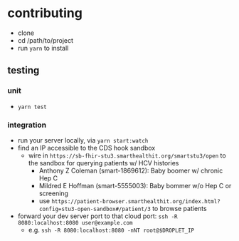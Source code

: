 # contributing

- clone
- cd /path/to/project
- run `yarn` to install

## testing

### unit

- `yarn test`

### integration

- run your server locally, via `yarn start:watch`
- find an IP accessible to the CDS hook sandbox
  - wire in `https://sb-fhir-stu3.smarthealthit.org/smartstu3/open` to the sandbox for querying patients w/ HCV histories
    - Anthony Z Coleman (smart-1869612): Baby boomer w/ chronic Hep C
    - Mildred E Hoffman (smart-5555003): Baby bommer w/o Hep C or screening
    - use `https://patient-browser.smarthealthit.org/index.html?config=stu3-open-sandbox#/patient/3` to browse patients
- forward your dev server port to that cloud port: `ssh -R 8080:localhost:8080 user@example.com`
  - e.g. `ssh -R 8080:localhost:8080 -nNT root@$DROPLET_IP`
